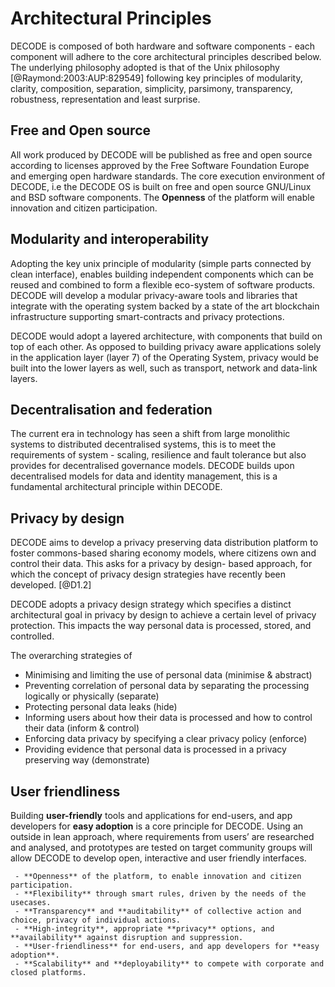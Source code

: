 # Architectural Principles

DECODE is composed of both hardware and software components - each component will adhere to the core architectural principles described below. The underlying philosophy adopted is that of the Unix philosophy [@Raymond:2003:AUP:829549] following key principles of modularity, clarity, composition, separation, simplicity, parsimony, transparency, robustness, representation and least surprise.

## Free and Open source

All work produced by DECODE will be published as free and open source according to licenses approved by the Free Software Foundation Europe and emerging open hardware standards. The core execution environment of DECODE, i.e the DECODE OS is built on free and open source GNU/Linux and BSD software components. The **Openness** of the platform will enable innovation and citizen participation.

## Modularity and interoperability

Adopting the key unix principle of modularity (simple parts connected by clean interface), enables building independent components which can be reused and combined to form a flexible eco-system of software products. DECODE will develop a modular privacy-aware tools and libraries that integrate with the operating system backed by a state of the art blockchain infrastructure supporting smart-contracts and privacy protections.

DECODE would adopt a layered architecture, with components that build on top of each other. As opposed to building privacy aware applications solely in the application layer (layer 7) of the Operating System, privacy would be built into the lower layers as well, such as transport, network and data-link layers.

## Decentralisation and federation

The current era in technology has seen a shift from large monolithic systems to distributed decentralised systems, this is to meet the requirements of system - scaling, resilience and fault tolerance but also provides for decentralised governance models. DECODE builds upon decentralised models for data and identity management, this is a fundamental architectural principle within DECODE.

## Privacy by design

DECODE aims to develop a privacy preserving data distribution platform to foster commons-based sharing economy models, where citizens own and control their data. This asks for a privacy by design- based approach, for which the concept of privacy design strategies have recently been developed. [@D1.2]

DECODE adopts a privacy design strategy which specifies a distinct architectural goal in privacy by design to achieve a certain level of privacy protection.  This impacts the way personal data is processed, stored, and controlled.

The overarching strategies of

 - Minimising and limiting the use of personal data (minimise & abstract)
 - Preventing correlation of personal data by separating the processing logically or physically (separate)
 - Protecting personal data leaks (hide)
 - Informing users about how their data is processed and how to control their data (inform & control)
 - Enforcing data privacy by specifying a clear privacy policy (enforce)
 - Providing evidence that personal data is processed in a privacy preserving way (demonstrate)

## User friendliness

Building **user-friendly** tools and applications for end-users, and app developers for **easy adoption** is a core principle for DECODE. Using an outside in lean approach, where requirements from users’ are researched and analysed, and prototypes are tested on target community groups will allow DECODE to develop open, interactive and user friendly interfaces.

```
 - **Openness** of the platform, to enable innovation and citizen participation.
 - **Flexibility** through smart rules, driven by the needs of the usecases.
 - **Transparency** and **auditability** of collective action and choice, privacy of individual actions.
 - **High-integrity**, appropriate **privacy** options, and **availability** against disruption and suppression.
 - **User-friendliness** for end-users, and app developers for **easy adoption**.
 - **Scalability** and **deployability** to compete with corporate and closed platforms.
```
